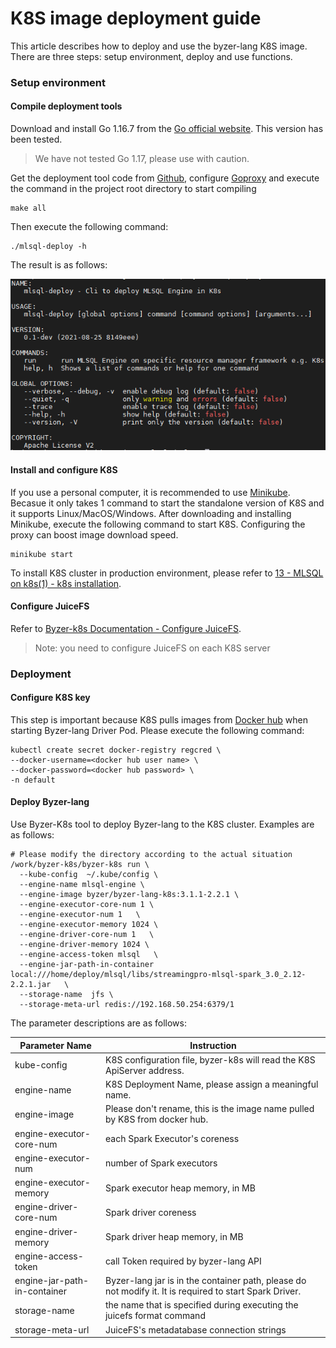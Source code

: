 # K8S image deployment guide

This article describes how to deploy and use the byzer-lang K8S image. There are three steps: setup environment, deploy and use functions.

### Setup environment

#### Compile deployment tools

Download and install Go 1.16.7 from the [Go official website](https://golang.org/dl/). This version has been tested.

> We have not tested Go 1.17, please use with caution.

Get the deployment tool code from [Github](https://github.com/byzer-org/byzer-k8s), configure [Goproxy](https://github.com/goproxy/goproxy.cn) and execute the command in the project root directory to start compiling

```shell
make all
```

Then execute the following command:

```shell
./mlsql-deploy -h
```

The result is as follows:

<img src="/byzer-lang/en-us/installation/containerized_deployment/images/byzer-k8s_help.PNG" alt="mlsql-deploy_help"/>

#### Install and configure K8S

If you use a personal computer, it is recommended to use [Minikube](https://minikube.sigs.k8s.io/docs/). Becasue it only takes 1 command to start the standalone version of K8S and it supports Linux/MacOS/Windows. After downloading and installing Minikube, execute the following command to start K8S. Configuring the proxy can boost image download speed.

```shell
minikube start
```

To install K8S cluster in production environment, please refer to [13 - MLSQL on k8s(1) - k8s installation](https://mp.weixin.qq.com/s?__biz=MzI5NzEwODUwNw==&mid=2247483782&idx=1&sn=642b036caf8ab6a07ae7cdebe347acc3&chksm=ecbb54f2dbccdde4f6555f4e1c62403f073cf4e50d6aa66034700b2d9a8f97361857e518edc1&scene=21#wechat_redirect).

#### Configure JuiceFS

Refer to [Byzer-k8s Documentation - Configure JuiceFS](https://github.com/byzer-org/byzer-k8s#juicefs-file-system-setup).

> Note: you need to configure JuiceFS on each K8S server

### Deployment

#### Configure K8S key

This step is important because K8S pulls images from [Docker hub](https://hub.docker.com/) when starting Byzer-lang Driver Pod. Please execute the following command:

```shell
kubectl create secret docker-registry regcred \
--docker-username=<docker hub user name> \
--docker-password=<docker hub password> \
-n default
```

#### Deploy Byzer-lang

Use Byzer-K8s tool to deploy Byzer-lang to the K8S cluster. Examples are as follows:

```shell
# Please modify the directory according to the actual situation
/work/byzer-k8s/byzer-k8s run \
  --kube-config  ~/.kube/config \
  --engine-name mlsql-engine \
  --engine-image byzer/byzer-lang-k8s:3.1.1-2.2.1 \
  --engine-executor-core-num 1 \
  --engine-executor-num 1   \
  --engine-executor-memory 1024 \
  --engine-driver-core-num 1   \
  --engine-driver-memory 1024 \
  --engine-access-token mlsql   \
  --engine-jar-path-in-container local:///home/deploy/mlsql/libs/streamingpro-mlsql-spark_3.0_2.12-2.2.1.jar   \
  --storage-name  jfs \
  --storage-meta-url redis://192.168.50.254:6379/1
```

The parameter descriptions are as follows:

| Parameter Name | Instruction |
|------------------------------|------------------------------------------------|
| kube-config | K8S configuration file, byzer-k8s will read the K8S ApiServer address. |
| engine-name | K8S Deployment Name, please assign a meaningful name. |
| engine-image | Please don't rename, this is the image name pulled by K8S from docker hub. |
| engine-executor-core-num | each Spark Executor's coreness |
| engine-executor-num | number of Spark executors |
| engine-executor-memory | Spark executor heap memory, in MB |
| engine-driver-core-num | Spark driver coreness |
| engine-driver-memory | Spark driver heap memory, in MB |
| engine-access-token | call Token required by byzer-lang API |
| engine-jar-path-in-container | Byzer-lang jar is in the container path, please do not modify it. It is required to start Spark Driver. |
| storage-name | the name that is specified during executing the juicefs format command |
| storage-meta-url | JuiceFS's metadatabase connection strings |

